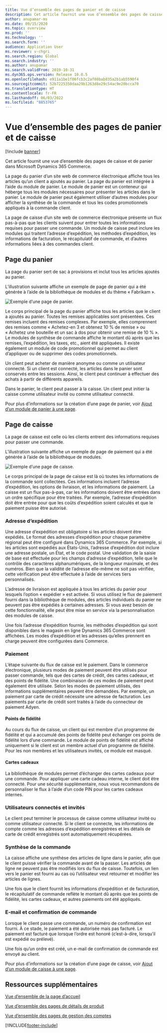 ```yaml
---
title: Vue d’ensemble des pages de panier et de caisse
description: Cet article fournit une vue d’ensemble des pages de caisse et de panier dans Microsoft Dynamics 365 Commerce.
author: anupamar-ms
ms.date: 09/15/2020
ms.topic: overview
ms.prod: ''
ms.technology: ''
ms.search.form: ''
audience: Application User
ms.reviewer: v-chgri
ms.search.region: Global
ms.search.industry: ''
ms.author: anupamar
ms.search.validFrom: 2019-10-31
ms.dyn365.ops.version: Release 10.0.5
ms.openlocfilehash: e911a1be1f06fcb3c2af08bab835a2b1ab5590f4
ms.sourcegitcommit: 52b7225350daa29b1263d8e29c54ac9e20bcca70
ms.translationtype: HT
ms.contentlocale: fr-FR
ms.lasthandoff: 06/03/2022
ms.locfileid: "8853765"
---
```

# <a name="cart-and-checkout-pages-overview"></a>Vue d’ensemble des pages de panier et de caisse

[!include [banner](includes/banner.md)]

Cet article fournit une vue d’ensemble des pages de caisse et de panier dans Microsoft Dynamics 365 Commerce.

La page du panier d’un site web de commerce électronique affiche tous les articles qu’un client a ajoutés au panier. La page du panier est intégrée à l’aide du module de panier. Le module de panier est un conteneur qui héberge tous les modules nécessaires pour présenter les articles dans le panier. Le module de panier peut également utiliser d’autres modules pour afficher la synthèse de la commande et tous les codes promotionnels appliqués à la commande client.

La page de caisse d’un site web de commerce électronique présente un flux pas-à-pas que les clients suivent pour entrer toutes les informations requises pour passer une commande. Un module de caisse peut inclure les modules qui traitent l’adresse d’expédition, les méthodes d’expédition, les informations de facturation, le récapitulatif de commande, et d’autres informations liées à des commandes client.

## <a name="cart-page"></a>Page du panier

La page du panier sert de sac à provisions et inclut tous les articles ajoutés au panier.

L’illustration suivante affiche un exemple de page de panier qui a été générée à l’aide de la bibliothèque de modules et du thème « Fabrikam ».

![Exemple d’une page de panier.](./media/cart2.PNG)

Le corps principal de la page du panier affiche tous les articles que le client a ajoutés au panier. Toutes les remises applicables sont présentées. Ces remises incluent des remises complexes. Par exemple, elles comprennent des remises comme « Achetez-en 3 et obtenez 10 % de remise » ou « Achetez une bouteille et un sac à dos pour obtenir une remise de 10 % ». Le modules de synthèse de commande affiche le montant dû après que les remises, l’expédition, les taxes, etc., aient été appliquées. Il existe également un module de code promotionnel qui permet au client d’appliquer ou de supprimer des codes promotionnels.

Un client peut acheter de manière anonyme ou comme un utilisateur connecté. Si un client est connecté, les articles dans le panier sont conservés entre les sessions. Ainsi, le client peut continuer à effectuer des achats à partir de différents appareils.

Dans le panier, le client peut passer à la caisse. Un client peut initier la caisse comme utilisateur invité ou comme utilisateur connecté.

Pour plus d’informations sur la création d’une page de panier, voir [Ajout d’un module de panier à une page](add-cart-module.md).

## <a name="checkout-page"></a>Page de caisse

La page de caisse est celle où les clients entrent des informations requises pour passer une commande.

L’illustration suivante affiche un exemple de page de paiement qui a été générée à l’aide de la bibliothèque de modules.

![Exemple d’une page de caisse.](./media/Checkout.PNG)

Le corps principal de la page de caisse est là où toutes les informations de la commande sont collectées. Ces informations incluent l’adresse d’expédition, les options de livraison, et les informations de paiement. La caisse est un flux pas-à-pas, car les informations doivent être entrées dans un ordre spécifique pour être traitées. Par exemple, l’adresse d’expédition doit être entrée pour que les coûts d’expédition soient calculés et que le paiement puisse être autorisé.

### <a name="shipping-address"></a>Adresse d’expédition

Une adresse d’expédition est obligatoire si les articles doivent être expédiés. Le format des adresses d’expédition pour chaque paramètre régional peut être configuré dans Dynamics 365 Commerce. Par exemple, si les articles sont expédiés aux États-Unis, l’adresse d’expédition doit inclure une adresse postale, un État, et le code postal. Une validation de la saisie de base est effectuée pour les champs d’adresse d’expédition, telle que le contrôle des caractères alphanumériques, de la longueur maximale, et des numéros. Bien que la validité de l’adresse elle-même ne soit pas vérifiée, cette vérification peut être effectuée à l’aide de services tiers personnalisés.

L’adresse de livraison est appliquée à tous les articles du panier pour lesquels l’option « expédier » est activée. Si vous utilisez le flux de paiement fourni dans la bibliothèque de modules, des articles individuels du panier ne peuvent pas être expédiés à certaines adresses. Si vous avez besoin de cette fonctionnalité, elle peut être mise en service via la personnalisation des modules de caisse.

Une fois l’adresse d’expédition fournie, les méthodes d’expédition qui sont disponibles dans le magasin en ligne Dynamics 365 Commerce sont affichées. Les modes d’expédition et les adresses qu’elles prennent en charge peuvent être configurées dans Commerce.

### <a name="payment"></a>Paiement

L’étape suivante du flux de caisse est le paiement. Dans le commerce électronique, plusieurs modes de paiement peuvent être utilisés pour passer commande, tels que des cartes de crédit, des cartes cadeaux, et des points de fidélité. Une combinaison de ces modes de paiement peut également être utilisée. Selon les modes de paiement utilisés, des informations supplémentaires peuvent être demandées. Par exemple, un paiement par carte de crédit nécessite une adresse de facturation. Les paiements par carte de crédit sont traités à l’aide du connecteur de paiement Adyen.

#### <a name="loyalty-points"></a>Points de fidélité

Au cours du flux de caisse, un client qui est membre d’un programme de fidélité et qui a accumulé des points de fidélité peut échanger ces points de fidélité lors d’une commande. Le module de points de fidélité est affiché uniquement si le client est un membre actuel d’un programme de fidélité. Pour les non membres et les utilisateurs invités, ce module est masqué.

#### <a name="gift-cards"></a>Cartes cadeaux

La bibliothèque de modules permet d’échanger des cartes cadeaux pour une commande. Pour appliquer une carte cadeau interne, le client doit être connecté. Pour une sécurité supplémentaire, nous vous recommandons de personnaliser le flux à l’aide d’un code PIN pour les cartes cadeaux internes.

### <a name="signed-in-and-guest-users"></a>Utilisateurs connectés et invités

Le client peut terminer le processus de caisse comme utilisateur invité ou comme utilisateur connecté. Si le client se connecte, les informations de compte comme les adresses d’expédition enregistrées et les détails de carte de crédit enregistrés sont automatiquement récupérées.

### <a name="order-summary"></a>Synthèse de la commande

La caisse affiche une synthèse des articles de ligne dans le panier, afin que le client puisse vérifier la commande avant de la passer. Les articles de ligne ne peuvent pas être modifiés lors du flux de caisse. Toutefois, un lien vers le panier est fourni au cas où l’utilisateur veut retourner et modifier les articles de lignes.

Une fois que le client fournit les informations d’expédition et de facturation, le récapitulatif de commande reflète le montant dû après que les points de fidélité, les cartes cadeaux, et autres paiements ont été appliqués.

### <a name="order-confirmation-and-email"></a>E-mail et confirmation de commande

Lorsque le client passe une commande, un numéro de confirmation est fourni. À ce stade, le paiement a été autorisée mais pas facturé. Le paiement est facturé que lorsque l’ordre est honoré (c’est-à-dire, lorsqu’il est expédié ou prélevé).

Une fois qu’un ordre est créé, un e-mail de confirmation de commande est envoyé au client.

Pour plus d’informations sur la création d’une page de caisse, voir [Ajout d’un module de caisse à une page](add-checkout-module.md).

## <a name="additional-resources"></a>Ressources supplémentaires

[Vue d’ensemble de la page d’accueil](quick-tour-home-page.md)

[Vue d’ensemble des pages de détails de produit](quick-tour-pdp.md)

[Vue d’ensemble des pages de gestion des comptes](quick-tour-account-management.md)


[!INCLUDE[footer-include](../includes/footer-banner.md)]
